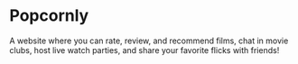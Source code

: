 # Popcornly
A website where you can rate, review, and recommend films, chat in movie clubs, host live watch parties, and share your favorite flicks with friends!
